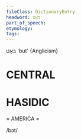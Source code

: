 ```yaml
---
fileClass: DictionaryEntry
headword: באָט
part_of_speech: 
etymology: 
tags: 
---
```

באָט
'but'
{Anglicism}

CENTRAL
========

HASIDIC
=======
= AMERICA = 

/bɔt/